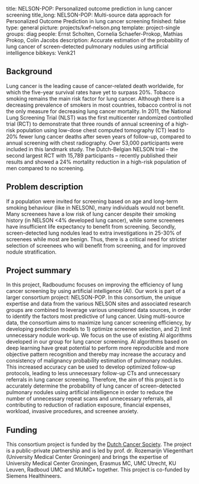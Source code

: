 title: NELSON-POP: Personalized outcome prediction in lung cancer screening
title_long: NELSON-POP: Multi-source data approach for Personalized Outcome Prediction in lung cancer screening
finished: false
type: general
picture: projects/kwf-nelson.png
template: project-single
groups: diag
people: Ernst Scholten, Cornelia Schaefer-Prokop, Mathias Prokop, Colin Jacobs
description: Accurate estimation of the probability of lung cancer of screen-detected pulmonary nodules using artificial intelligence
bibkeys: Venk21

## Background
Lung cancer is the leading cause of cancer-related death worldwide, for which the five-year survival rates have yet to surpass 20%. Tobacco smoking remains the main risk factor for lung cancer. Although there is a decreasing prevalence of smokers in most countries, tobacco control is not the only measure for decreasing lung cancer mortality. In 2011, the National Lung Screening Trial (NLST) was the first multicenter randomized controlled trial (RCT) to demonstrate that three rounds of annual screening of a high-risk population using low-dose chest computed tomography (CT) lead to 20% fewer lung cancer deaths after seven years of follow-up, compared to annual screening with chest radiography. Over 53,000 participants were included in this landmark study. The Dutch-Belgian NELSON trial – the second largest RCT with 15,789 participants – recently published their results and showed a 24% mortality reduction in a high-risk population of men compared to no screening.

## Problem description
If a population were invited for screening based on age and long-term smoking behaviour (like in NELSON), many individuals would not benefit. Many screenees have a low risk of lung cancer despite their smoking history (in NELSON <4% developed lung cancer), while some screenees have insufficient life expectancy to benefit from screening. Secondly, screen-detected lung nodules lead to extra investigations in 25-30% of screenees while most are benign. Thus, there is a critical need for stricter selection of screenees who will benefit from screening, and for improved nodule stratification. 

## Project summary
In this project, Radboudumc focuses on improving the efficiency of lung cancer screening by using artificial intelligence (AI). Our work is part of a larger consortium project: NELSON-POP. In this consortium, the unique expertise and data from the various NELSON sites and associated research groups are combined to leverage various unexplored data sources, in order to identify the factors most predictive of lung cancer. Using multi-source data, the consortium aims to maximize lung cancer screening efficiency, by developing prediction models to 1) optimize screenee selection, and 2) limit unnecessary nodule work-up.
We focus on the use of existing AI algorithms developed in our group for lung cancer screening. AI algorithms based on deep learning have great potential to perform more reproducible and more objective pattern recognition and thereby may increase the accuracy and consistency of malignancy probability estimation of pulmonary nodules. This increased accuracy can be used to develop optimized follow-up protocols, leading to less unnecessary follow-up CTs and unnecessary referrals in lung cancer screening. Therefore, the aim of this project is to accurately determine the probability of lung cancer of screen-detected pulmonary nodules using artificial intelligence in order to reduce the number of unnecessary repeat scans and unnecessary referrals, all contributing to reduction of radiation exposure, financial expenses, workload, invasive procedures, and screenee anxiety.

## Funding
This consortium project is funded by the [Dutch Cancer Society](https://www.kwf.nl/en/english). The project is a public-private partnership and is led by prof. dr. Rozemarijn Vliegenthart (University Medical Center Groningen) and brings the expertise of University Medical Center Groningen, Erasmus MC, UMC Utrecht, KU Leuven, Radboud UMC and MUMC+ together. This project is co-funded by Siemens Healthineers.
